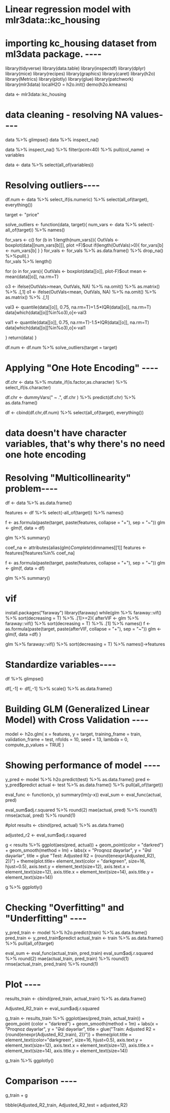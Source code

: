 # Linear regression model with mlr3data::kc_housing
# importing kc_housing dataset from ml3data package. ----
library(tidyverse)
library(data.table)
library(inspectdf)
library(dplyr)
library(mice)
library(recipes)
library(graphics)
library(caret)
library(h2o)
library(Metrics)
library(plotly)
library(glue)
library(patchwork)
library(mlr3data)
localH2O = h2o.init()
demo(h2o.kmeans)

data <- mlr3data::kc_housing

# data cleaning - resolving NA values----
data %>% glimpse()
data %>% inspect_na()

data %>% 
  inspect_na() %>% 
  filter(pcnt<40) %>% 
  pull(col_name) -> variables

data <- data %>% select(all_of(variables))

# Resolving outliers----

df.num <- data %>% 
  select_if(is.numeric) %>% 
  select(all_of(target), everything())

target <- "price"

solve_outliers <- function(data, target){
  num_vars <- data %>% 
  select(-all_of(target)) %>% 
  names()
  
  for_vars <- c()
  for (b in 1:length(num_vars)){
    OutVals <- boxplot(data[[num_vars[b]]], plot =F)$out
    if(length(OutVals)>0){
      for_vars[b] <- num_vars[b]
    }
  }
  for_vals <- for_vals %>% as.data.frame() %>% drop_na() %>%pull(.)  
  for_vals %>% length()
  
for (o in for_vars){
  OutVals <- boxplot(data[[o]], plot-F)$out
  mean <- mean(data[[o]], na.rm=T)
  
  o3 <- ifelse(OutVals>mean, OutVals, NA) %>% na.omit() %>% as.matrix() %>% .[,1]
  o1 <- ifelse(OutVals<mean, OutVals, NA) %>% na.omit() %>% as.matrix() %>% .[,1]
  
  val3 <- quantile(data[[o]], 0.75, na.rm=T)+1.5*IQR(data[[o]], na.rm=T)
  data[which(data[[o]]%in%o3),o]<-val3
  
  val1 <- quantile(data[[o]], 0.75, na.rm=T)-1.5*IQR(data[[o]], na.rm=T)
  data[which(data[[o]]%in%o3),o]<-val1
  
 }
  return(data)
}  

df.num <- df.num %>% solve_outliers(target = target)

#  Applying "One Hote Encoding" ----

df.chr <- data %>% 
  mutate_if(is.factor,as.character) %>% 
  select_if(is.character)

df.chr <- dummyVars(" ~ .", df.chr ) %>% 
  predict(df.chr) %>% 
  as.data.frame()

df <- cbind(df.chr,df.num) %>% 
  select(all_of(target), everything())
# data doesn't have character variables, that's why there's no need one hote encoding

# Resolving "Multicollinearity" problem----

df <- data %>% as.data.frame()

features <- df %>% select(-all_of(target)) %>% names()

f <- as.formula(paste(target, paste(features, collapse = "+"), sep = "~"))
glm <- glm(f, data = df)

glm %>% summary()

coef_na <- attributes(alias(glm)$Complete)$dimnames[[1]]
features <- features[!features%in% coef_na]

f <- as.formula(paste(target, paste(features, collapse = "+"), sep = "~"))
glm <- glm(f, data = df)
                
glm %>% summary()
# vif
install.packages("faraway")
library(faraway)
while(glm %>% faraway::vif() %>% sort(decreasing = T) %>% .[1]>=2){
  afterVIF <- glm %>% faraway::vif() %>% sort(decreasing = T) %>% .[1] %>% names()
  f <- as.formula(paste(target, paste(afterVIF, collapse = "+"), sep = "~"))
  glm <- glm(f, data =df)
}

glm %>% faraway::vif() %>% sort(decreasing = T) %>% names()->features

# Standardize variables----

df %>% glimpse()

df[,-1] <- df[,-1] %>% scale() %>% as.data.frame()

# Building GLM (Generalized Linear Model)  with Cross Validation ----

model <- h2o.glm(
  x = features, y = target,
  training_frame = train,
  validation_frame = test,
  nfolds = 10, seed = 13,
  lambda = 0, compute_p_values = TRUE
)

# Showing performance of model ----
y_pred <- model %>% h2o.predict(test) %>% as.data.frame()
pred <- y_pred$predict
actual <- test %>% as.data.frame() %>% pull(all_of(target))

eval_func <- function(x, y) summary(lm(y-x))
eval_sum <- eval_func(actual, pred)

eval_sum$adj.r.squared %>% round(2)
mae(actual, pred) %>% round(1)
rmse(actual, pred) %>% round(1)

#plot 
results <- cbind(pred, actual) %>% 
  as.data.frame()

adjusted_r2 <- eval_sum$adj.r.squared

g < results %>%
  ggplot(aes(pred, actual)) +
  geom_point(color = "darkred") +
  geom_smooth(method = lm) +
  labs(x = "Proqnoz dəyərlər",
       y = "Əsl dəyərlər",
       title = glue "Test: Adjusted R2 = {round(enexpr(Adjusted_R2), 2)}") +
  theme(plot.title= element_text(color = "darkgreen", size=16, hjust=0.5),
        axis.text.y = element_text(size=12),
        axis.text.x = element_text(size=12),
        axis.title.x = element_text(size=14),
        axis.title.y = element_text(size=14))

g %>% ggplotly()

# Checking "Overfitting" and "Underfitting" ----

y_pred_train <- model %>% h2o.predict(train) %>% as.data.frame()
pred_train <- y_pred_train$predict
actual_train <- train %>% as.data.frame() %>% pull(all_of(target)
                                                   
eval_sum <- eval_func(actual_train, pred_train)
eval_sum$adj.r.squared %>% round(2)
mae(actual_train, pred_train) %>% round(1)
rmse(actual_train, pred_train) %>% round(1)

# Plot ----
results_train <- cbind(pred_train, actual_train) %>%
  as.data.frame()

Adjusted_R2_train <- eval_sum$adj.r.squared

g_train <- results_train %>%
  ggplot(aes(pred_train, actual_train)) +
  geom_point (color = "darkred") +
  geom_smooth(method = 1m) +
  labs(x = "Proqnoz dəyərlər",
       y = "Əsl dəyərlər",
       title = glue("Train: Adjusted R2 = {round(enexpr(Adjusted_R2_train), 2)}")) +
  theme(plot.title = element_text(color="darkgreen", size=16, hjust=0.5),
        axis.text.y = element_text(size=12),
        axis.text.x = element_text(size=12),
        axis.title.x = element_text(size=14),
        axis.title.y = element_text(size=14))

g_train %>% ggplotly()

# Comparison ----

g_train + g

tibble(Adjusted_R2_train,
       Adjusted_R2_test = adjusted_R2)

